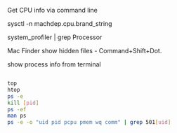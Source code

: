 Get CPU info via command line

sysctl -n machdep.cpu.brand_string

system_profiler | grep Processor

Mac Finder show hidden files - Command+Shift+Dot.

show process info from terminal
``` bash

top
htop
ps -e
kill [pid]
ps -ef 
man ps
ps -e -o "uid pid pcpu pmem wq comm" | grep 501[uid]
```
